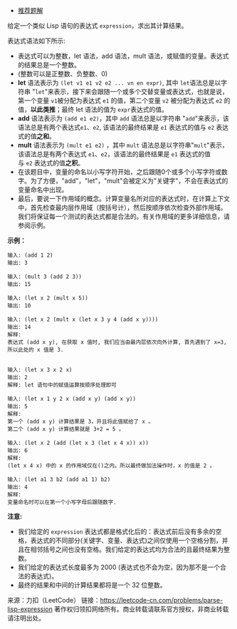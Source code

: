 * [推荐题解](https://leetcode-cn.com/problems/parse-lisp-expression/solution/chai-fen-ci-fa-bian-liang-biao-redo-by-shikezhang/)

给定一个类似 Lisp 语句的表达式 ```expression```，求出其计算结果。

表达式语法如下所示:

* 表达式可以为整数，let 语法，add 语法，mult 语法，或赋值的变量。表达式的结果总是一个整数。
* (整数可以是正整数、负整数、0)
* **let** 语法表示为 ```(let v1 e1 v2 e2 ... vn en expr)```, 其中 ```let```语法总是以字符串 "```let```"来表示，接下来会跟随一个或多个交替变量或表达式，也就是说，第一个变量 ```v1```被分配为表达式 ```e1``` 的值，第二个变量 ```v2``` 被分配为表达式 ```e2``` 的值，**以此类推**；最终 let 语法的值为 ```expr```表达式的值。
* **add** 语法表示为 ```(add e1 e2)```，其中 ```add``` 语法总是以字符串 "```add```"来表示，该语法总是有两个表达式```e1```、```e2```, 该语法的最终结果是 ```e1``` 表达式的值与 ```e2``` 表达式的值**之和**。
* **mult** 语法表示为 ```(mult e1 e2)``` ，其中 ```mult``` 语法总是以字符串"```mult```"表示， 该语法总是有两个表达式 ```e1```、```e2```，该语法的最终结果是 ```e1``` 表达式的值与 ```e2``` 表达式的值**之积**。
* 在该题目中，变量的命名以小写字符开始，之后跟随0个或多个小写字符或数字。为了方便，"add"，"let"，"mult"会被定义为"关键字"，不会在表达式的变量命名中出现。
* 最后，要说一下作用域的概念。计算变量名所对应的表达式时，在计算上下文中，首先检查最内层作用域（按括号计），然后按顺序依次检查外部作用域。我们将保证每一个测试的表达式都是合法的。有关作用域的更多详细信息，请参阅示例。
 

**示例：**
```
输入: (add 1 2)
输出: 3

输入: (mult 3 (add 2 3))
输出: 15

输入: (let x 2 (mult x 5))
输出: 10

输入: (let x 2 (mult x (let x 3 y 4 (add x y))))
输出: 14
解释: 
表达式 (add x y), 在获取 x 值时, 我们应当由最内层依次向外计算, 首先遇到了 x=3, 所以此处的 x 值是 3.


输入: (let x 3 x 2 x)
输出: 2
解释: let 语句中的赋值运算按顺序处理即可

输入: (let x 1 y 2 x (add x y) (add x y))
输出: 5
解释: 
第一个 (add x y) 计算结果是 3，并且将此值赋给了 x 。
第二个 (add x y) 计算结果就是 3+2 = 5 。

输入: (let x 2 (add (let x 3 (let x 4 x)) x))
输出: 6
解释: 
(let x 4 x) 中的 x 的作用域仅在()之内。所以最终做加法操作时，x 的值是 2 。

输入: (let a1 3 b2 (add a1 1) b2) 
输出: 4
解释: 
变量命名时可以在第一个小写字母后跟随数字.
```

**注意:**

* 我们给定的 ```expression``` 表达式都是格式化后的：表达式前后没有多余的空格，表达式的不同部分(关键字、变量、表达式)之间仅使用一个空格分割，并且在相邻括号之间也没有空格。我们给定的表达式均为合法的且最终结果为整数。
* 我们给定的表达式长度最多为 2000 (表达式也不会为空，因为那不是一个合法的表达式)。
* 最终的结果和中间的计算结果都将是一个 32 位整数。
 

来源：力扣（LeetCode）
链接：https://leetcode-cn.com/problems/parse-lisp-expression
著作权归领扣网络所有。商业转载请联系官方授权，非商业转载请注明出处。
